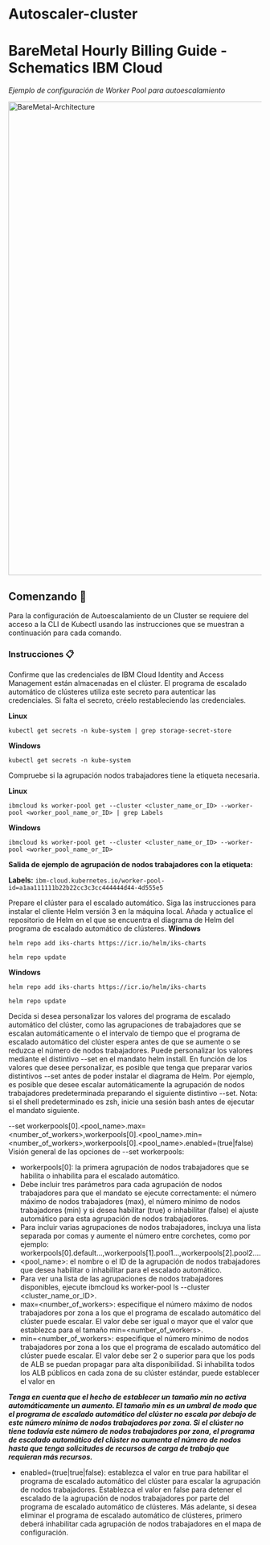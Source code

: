 # Autoscaler-cluster
# BareMetal Hourly Billing Guide - Schematics IBM Cloud

_Ejemplo de configuración de Worker Pool para autoescalamiento_

<img width="940" alt="BareMetal-Architecture" src="images/baremetal.JPG">

## Comenzando 🚀

Para la configuración de Autoescalamiento de un Cluster se requiere del acceso a la CLI de Kubectl usando las instrucciones que se muestran a continuación para cada comando.

### Instrucciones 📋

Confirme que las credenciales de IBM Cloud Identity and Access Management están almacenadas en el clúster. El programa de escalado automático de clústeres utiliza este secreto para autenticar las credenciales. Si falta el secreto, créelo restableciendo las credenciales.

**Linux**
```
kubectl get secrets -n kube-system | grep storage-secret-store
```
**Windows**
```
kubectl get secrets -n kube-system
```

Compruebe si la agrupación nodos trabajadores tiene la etiqueta necesaria.

**Linux**
```
ibmcloud ks worker-pool get --cluster <cluster_name_or_ID> --worker-pool <worker_pool_name_or_ID> | grep Labels
```
**Windows**
```
ibmcloud ks worker-pool get --cluster <cluster_name_or_ID> --worker-pool <worker_pool_name_or_ID>
```

**Salida de ejemplo de agrupación de nodos trabajadores con la etiqueta:**

**Labels:** ``` ibm-cloud.kubernetes.io/worker-pool-id=a1aa111111b22b22cc3c3cc444444d44-4d555e5 ```

Prepare el clúster para el escalado automático.
Siga las instrucciones para instalar el cliente Helm versión 3 en la máquina local.
Añada y actualice el repositorio de Helm en el que se encuentra el diagrama de Helm del programa de escalado automático de clústeres.
**Windows**
```
helm repo add iks-charts https://icr.io/helm/iks-charts

helm repo update
```
**Windows**
```
helm repo add iks-charts https://icr.io/helm/iks-charts

helm repo update
```

Decida si desea personalizar los valores del programa de escalado automático del clúster, como las agrupaciones de trabajadores que se escalan automáticamente o el intervalo de tiempo que el programa de escalado automático del clúster espera antes de que se aumente o se reduzca el número de nodos trabajadores. Puede personalizar los valores mediante el distintivo --set en el mandato helm install. En función de los valores que desee personalizar, es posible que tenga que preparar varios distintivos --set antes de poder instalar el diagrama de Helm. Por ejemplo, es posible que desee escalar automáticamente la agrupación de nodos trabajadores predeterminada preparando el siguiente distintivo --set. Nota: si el shell predeterminado es zsh, inicie una sesión bash antes de ejecutar el mandato siguiente.


--set workerpools[0].<pool_name>.max=<number_of_workers>,workerpools[0].<pool_name>.min=<number_of_workers>,workerpools[0].<pool_name>.enabled=(true|false)
Visión general de las opciones de --set workerpools:

- workerpools[0]: la primera agrupación de nodos trabajadores que se habilita o inhabilita para el escalado automático. 
- Debe incluir tres parámetros para cada agrupación de nodos trabajadores para que el mandato se ejecute correctamente: el número máximo de nodos trabajadores (max), el número mínimo de nodos trabajadores (min) y si desea habilitar (true) o inhabilitar (false) el ajuste automático para esta agrupación de nodos trabajadores. 
- Para incluir varias agrupaciones de nodos trabajadores, incluya una lista separada por comas y aumente el número entre corchetes, como por ejemplo: workerpools[0].default...,workerpools[1].pool1...,workerpools[2].pool2....
- <pool_name>: el nombre o el ID de la agrupación de nodos trabajadores que desea habilitar o inhabilitar para el escalado automático. 
- Para ver una lista de las agrupaciones de nodos trabajadores disponibles, ejecute ibmcloud ks worker-pool ls --cluster <cluster_name_or_ID>.
- max=<number_of_workers>: especifique el número máximo de nodos trabajadores por zona a los que el programa de escalado automático del clúster puede escalar. El valor debe ser igual o mayor que el valor que establezca para el tamaño min=<number_of_workers>.
- min=<number_of_workers>: especifique el número mínimo de nodos trabajadores por zona a los que el programa de escalado automático del clúster puede escalar. El valor debe ser 2 o superior para que los pods de ALB se puedan propagar para alta disponibilidad. Si inhabilita todos los ALB públicos en cada zona de su clúster estándar, puede establecer el valor en 

**_Tenga en cuenta que el hecho de establecer un tamaño min no activa automáticamente un aumento. El tamaño min es un umbral de modo que el programa de escalado automático del clúster no escala por debajo de este número mínimo de nodos trabajadores por zona. Si el clúster no tiene todavía este número de nodos trabajadores por zona, el programa de escalado automático del clúster no aumenta el número de nodos hasta que tenga solicitudes de recursos de carga de trabajo que requieran más recursos._**

- enabled=(true|true|false): establezca el valor en true para habilitar el programa de escalado automático del clúster para escalar la agrupación de nodos trabajadores. Establezca el valor en false para detener el escalado de la agrupación de nodos trabajadores por parte del programa de escalado automático de clústeres. Más adelante, si desea eliminar el programa de escalado automático de clústeres, primero deberá inhabilitar cada agrupación de nodos trabajadores en el mapa de configuración.

